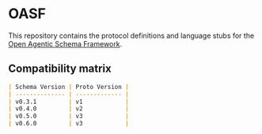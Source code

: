 # OASF

This repository contains the protocol definitions and language stubs for the
[Open Agentic Schema Framework](https://schema.oasf.outshift.com).

## Compatibility matrix

```markdown
| Schema Version | Proto Version |
| -------------- | ------------- |
| v0.3.1         | v1            |
| v0.4.0         | v2            |
| v0.5.0         | v3            |
| v0.6.0         | v3            |
```
